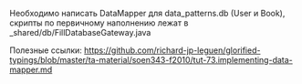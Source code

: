 Необходимо написать DataMapper для data_patterns.db (User и Book), скрипты по первичному наполнению лежат в 
_shared/db/FillDatabaseGateway.java

Полезные ссылки:
https://github.com/richard-jp-leguen/glorified-typings/blob/master/ta-material/soen343-f2010/tut-73.implementing-data-mapper.md